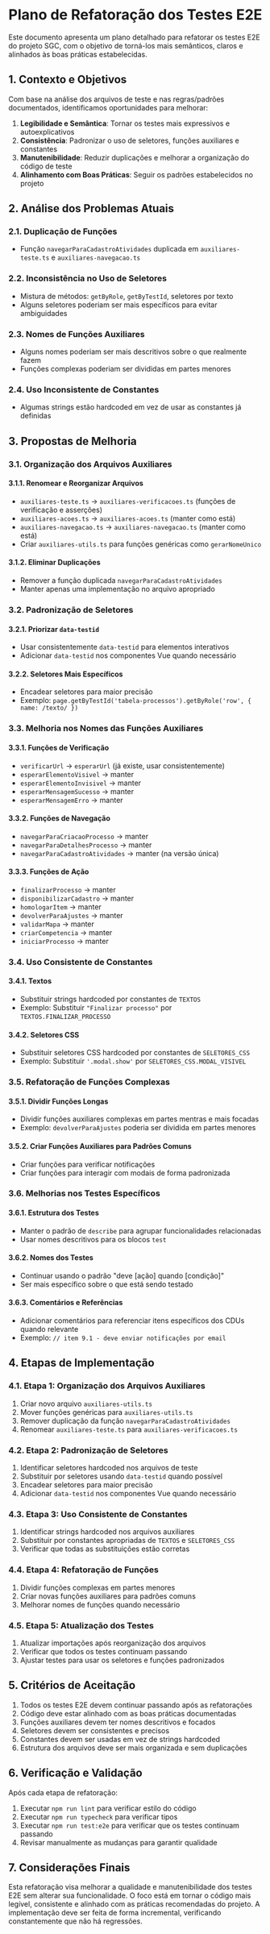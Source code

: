 # Plano de Refatoração dos Testes E2E

Este documento apresenta um plano detalhado para refatorar os testes E2E do projeto SGC, com o objetivo de torná-los mais semânticos, claros e alinhados às boas práticas estabelecidas.

## 1. Contexto e Objetivos

Com base na análise dos arquivos de teste e nas regras/padrões documentados, identificamos oportunidades para melhorar:

1. **Legibilidade e Semântica**: Tornar os testes mais expressivos e autoexplicativos
2. **Consistência**: Padronizar o uso de seletores, funções auxiliares e constantes
3. **Manutenibilidade**: Reduzir duplicações e melhorar a organização do código de teste
4. **Alinhamento com Boas Práticas**: Seguir os padrões estabelecidos no projeto

## 2. Análise dos Problemas Atuais

### 2.1. Duplicação de Funções
- Função `navegarParaCadastroAtividades` duplicada em `auxiliares-teste.ts` e `auxiliares-navegacao.ts`

### 2.2. Inconsistência no Uso de Seletores
- Mistura de métodos: `getByRole`, `getByTestId`, seletores por texto
- Alguns seletores poderiam ser mais específicos para evitar ambiguidades

### 2.3. Nomes de Funções Auxiliares
- Alguns nomes poderiam ser mais descritivos sobre o que realmente fazem
- Funções complexas poderiam ser divididas em partes menores

### 2.4. Uso Inconsistente de Constantes
- Algumas strings estão hardcoded em vez de usar as constantes já definidas

## 3. Propostas de Melhoria

### 3.1. Organização dos Arquivos Auxiliares

#### 3.1.1. Renomear e Reorganizar Arquivos
- `auxiliares-teste.ts` → `auxiliares-verificacoes.ts` (funções de verificação e asserções)
- `auxiliares-acoes.ts` → `auxiliares-acoes.ts` (manter como está)
- `auxiliares-navegacao.ts` → `auxiliares-navegacao.ts` (manter como está)
- Criar `auxiliares-utils.ts` para funções genéricas como `gerarNomeUnico`

#### 3.1.2. Eliminar Duplicações
- Remover a função duplicada `navegarParaCadastroAtividades`
- Manter apenas uma implementação no arquivo apropriado

### 3.2. Padronização de Seletores

#### 3.2.1. Priorizar `data-testid`
- Usar consistentemente `data-testid` para elementos interativos
- Adicionar `data-testid` nos componentes Vue quando necessário

#### 3.2.2. Seletores Mais Específicos
- Encadear seletores para maior precisão
- Exemplo: `page.getByTestId('tabela-processos').getByRole('row', { name: /texto/ })`

### 3.3. Melhoria nos Nomes das Funções Auxiliares

#### 3.3.1. Funções de Verificação
- `verificarUrl` → `esperarUrl` (já existe, usar consistentemente)
- `esperarElementoVisivel` → manter
- `esperarElementoInvisivel` → manter
- `esperarMensagemSucesso` → manter
- `esperarMensagemErro` → manter

#### 3.3.2. Funções de Navegação
- `navegarParaCriacaoProcesso` → manter
- `navegarParaDetalhesProcesso` → manter
- `navegarParaCadastroAtividades` → manter (na versão única)

#### 3.3.3. Funções de Ação
- `finalizarProcesso` → manter
- `disponibilizarCadastro` → manter
- `homologarItem` → manter
- `devolverParaAjustes` → manter
- `validarMapa` → manter
- `criarCompetencia` → manter
- `iniciarProcesso` → manter

### 3.4. Uso Consistente de Constantes

#### 3.4.1. Textos
- Substituir strings hardcoded por constantes de `TEXTOS`
- Exemplo: Substituir `"Finalizar processo"` por `TEXTOS.FINALIZAR_PROCESSO`

#### 3.4.2. Seletores CSS
- Substituir seletores CSS hardcoded por constantes de `SELETORES_CSS`
- Exemplo: Substituir `'.modal.show'` por `SELETORES_CSS.MODAL_VISIVEL`

### 3.5. Refatoração de Funções Complexas

#### 3.5.1. Dividir Funções Longas
- Dividir funções auxiliares complexas em partes mentras e mais focadas
- Exemplo: `devolverParaAjustes` poderia ser dividida em partes menores

#### 3.5.2. Criar Funções Auxiliares para Padrões Comuns
- Criar funções para verificar notificações
- Criar funções para interagir com modais de forma padronizada

### 3.6. Melhorias nos Testes Específicos

#### 3.6.1. Estrutura dos Testes
- Manter o padrão de `describe` para agrupar funcionalidades relacionadas
- Usar nomes descritivos para os blocos `test`

#### 3.6.2. Nomes dos Testes
- Continuar usando o padrão "deve [ação] quando [condição]"
- Ser mais específico sobre o que está sendo testado

#### 3.6.3. Comentários e Referências
- Adicionar comentários para referenciar itens específicos dos CDUs quando relevante
- Exemplo: `// item 9.1 - deve enviar notificações por email`

## 4. Etapas de Implementação

### 4.1. Etapa 1: Organização dos Arquivos Auxiliares
1. Criar novo arquivo `auxiliares-utils.ts`
2. Mover funções genéricas para `auxiliares-utils.ts`
3. Remover duplicação da função `navegarParaCadastroAtividades`
4. Renomear `auxiliares-teste.ts` para `auxiliares-verificacoes.ts`

### 4.2. Etapa 2: Padronização de Seletores
1. Identificar seletores hardcoded nos arquivos de teste
2. Substituir por seletores usando `data-testid` quando possível
3. Encadear seletores para maior precisão
4. Adicionar `data-testid` nos componentes Vue quando necessário

### 4.3. Etapa 3: Uso Consistente de Constantes
1. Identificar strings hardcoded nos arquivos auxiliares
2. Substituir por constantes apropriadas de `TEXTOS` e `SELETORES_CSS`
3. Verificar que todas as substituições estão corretas

### 4.4. Etapa 4: Refatoração de Funções
1. Dividir funções complexas em partes menores
2. Criar novas funções auxiliares para padrões comuns
3. Melhorar nomes de funções quando necessário

### 4.5. Etapa 5: Atualização dos Testes
1. Atualizar importações após reorganização dos arquivos
2. Verificar que todos os testes continuam passando
3. Ajustar testes para usar os seletores e funções padronizados

## 5. Critérios de Aceitação

1. Todos os testes E2E devem continuar passando após as refatorações
2. Código deve estar alinhado com as boas práticas documentadas
3. Funções auxiliares devem ter nomes descritivos e focados
4. Seletores devem ser consistentes e precisos
5. Constantes devem ser usadas em vez de strings hardcoded
6. Estrutura dos arquivos deve ser mais organizada e sem duplicações

## 6. Verificação e Validação

Após cada etapa de refatoração:
1. Executar `npm run lint` para verificar estilo do código
2. Executar `npm run typecheck` para verificar tipos
3. Executar `npm run test:e2e` para verificar que os testes continuam passando
4. Revisar manualmente as mudanças para garantir qualidade

## 7. Considerações Finais

Esta refatoração visa melhorar a qualidade e manutenibilidade dos testes E2E sem alterar sua funcionalidade. O foco está em tornar o código mais legível, consistente e alinhado com as práticas recomendadas do projeto. A implementação deve ser feita de forma incremental, verificando constantemente que não há regressões.